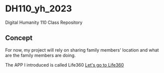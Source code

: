 # DH110_yh_2023
Digital Humanity 110 Class Repository


## Concept

For now, my project will rely on sharing family members' location and what are the family members are doing. 

The APP I introduced is called Life360
[Let's go to Life360](http://app.life360.com)

